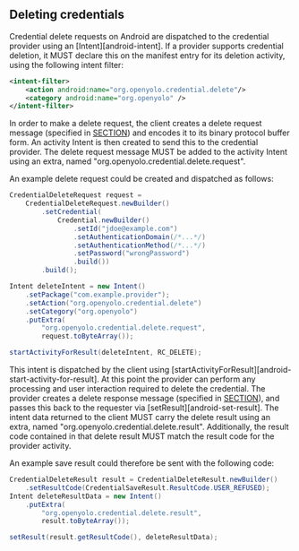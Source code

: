 ## Deleting credentials

Credential delete requests on Android are dispatched to the credential provider
using an [Intent][android-intent]. If a provider supports credential deletion,
it MUST declare this on the manifest entry for its deletion activity,
using the following intent filter:

```xml
<intent-filter>
    <action android:name="org.openyolo.credential.delete"/>
    <category android:name="org.openyolo" />
</intent-filter>
```

In order to make a delete request, the client creates a delete request message
(specified in [SECTION](#delete-request-message)) and encodes it to its binary
protocol buffer form. An activity Intent is then created to send this to the
credential provider. The delete request message MUST be added to the activity
Intent using an extra, named "org.openyolo.credential.delete.request".

An example delete request could be created and dispatched as follows:

```java
CredentialDeleteRequest request =
    CredentialDeleteRequest.newBuilder()
        .setCredential(
            Credential.newBuilder()
                .setId("jdoe@example.com")
                .setAuthenticationDomain(/*...*/)
                .setAuthenticationMethod(/*...*/)
                .setPassword("wrongPassword")
                .build())
        .build();

Intent deleteIntent = new Intent()
    .setPackage("com.example.provider");
    .setAction("org.openyolo.credential.delete")
    .setCategory("org.openyolo")
    .putExtra(
        "org.openyolo.credential.delete.request",
        request.toByteArray());

startActivityForResult(deleteIntent, RC_DELETE);
```

This intent is dispatched by the client using
[startActivityForResult][android-start-activity-for-result]. At this point the
provider can perform any processing and user interaction required to delete
the credential. The provider creates a delete response message (specified in
[SECTION](#delete-response-message)), and passes this back to the requester via
[setResult][android-set-result]. The intent data returned to the
client MUST carry the delete result using an extra, named
"org.openyolo.credential.delete.result". Additionally, the result code
contained in that delete result MUST match the result code for the provider activity.

An example save result could therefore be sent with the following code:

```java
CredentialDeleteResult result = CredentialDeleteResult.newBuilder()
    .setResultCode(CredentialSaveResult.ResultCode.USER_REFUSED);
Intent deleteResultData = new Intent()
    .putExtra(
        "org.openyolo.credential.delete.result",
        result.toByteArray());

setResult(result.getResultCode(), deleteResultData);
```
